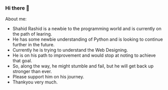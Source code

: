 ### Hi there 👋

<!--
**DriftingEmbers/DriftingEmbers** is a ✨ _special_ ✨ repository because its `README.md` (this file) appears on your GitHub profile.

Here are some ideas to get you started:

- 🔭 I’m currently working on ...
- 🌱 I’m currently learning ...
- 👯 I’m looking to collaborate on ...
- 🤔 I’m looking for help with ...
- 💬 Ask me about ...
- 📫 How to reach me: ...
- 😄 Pronouns: ...
- ⚡ Fun fact: ...
-->
About me:
- Shahid Rashid is a newbie to the programming world and is currently on the path of learing.
- He has some newbie understanding of Python and is looking to continue further in the future.
- Currently he is trying to understand the Web Designing.
- He is on his path to improvement and would stop at noting to achieve that goal.
- So, along the way, he might stumble and fail, but he will get back up stronger than ever.
- Please support him on his journey.
- Thankyou very much.
